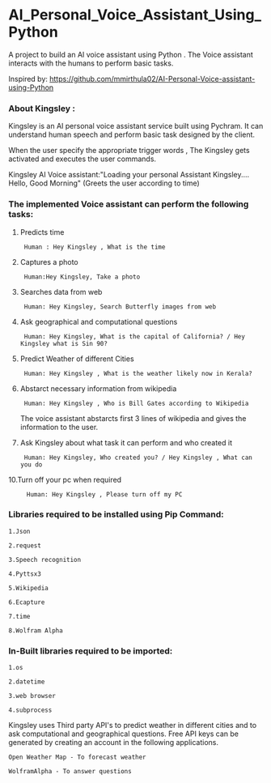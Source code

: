 # AI_Personal_Voice_Assistant_Using_Python

A project to build an AI voice assistant using Python . The Voice assistant interacts with the humans to perform basic tasks.

Inspired by: https://github.com/mmirthula02/AI-Personal-Voice-assistant-using-Python


### About Kingsley :

Kingsley is an AI personal voice assistant service built using Pychram. It can understand human speech and perform basic task designed by the client.

When the user specify the appropriate trigger words , The Kingsley gets activated and executes the user commands.


Kingsley AI Voice assistant:"Loading your personal Assistant Kingsley....
                          Hello, Good Morning" (Greets the user according to time)



### The implemented Voice assistant can perform the following tasks:

1. Predicts time 
	
	
		Human : Hey Kingsley , What is the time
		
		
3. Captures a photo
	
  		
		Human:Hey Kingsley, Take a photo
		
		
5. Searches data from web
	
   		
		Human: Hey Kingsley, Search Butterfly images from web
		
		
6. Ask geographical and computational questions
	
  	 	
		Human: Hey Kingsley, What is the capital of California? / Hey Kingsley what is Sin 90?
		
		
7. Predict Weather of different Cities
   		
	
		Human: Hey Kingsley , What is the weather likely now in Kerala?
		
	
8. Abstarct necessary information from wikipedia
	
   		
		Human: Hey Kingsley , Who is Bill Gates according to Wikipedia
		
		
   The voice assistant abstarcts first 3 lines of wikipedia and gives the information to the user.
	
	
9. Ask Kingsley about what task it can perform and who created it
	
   		
	  	Human: Hey Kingsley, Who created you? / Hey Kingsley , What can you do
		
		
10.Turn off your pc when required
   		

   		 Human: Hey Kingsley , Please turn off my PC



### Libraries required to be installed using Pip Command:
	
	1.Json
	
	2.request
	
	3.Speech recognition
	
 	4.Pyttsx3
	
	5.Wikipedia
	
	6.Ecapture
	
	7.time
	
	8.Wolfram Alpha


### In-Built libraries required to be imported:

	1.os
	
	2.datetime
	
	3.web browser
	
	4.subprocess



Kingsley uses Third party API's to predict weather in different cities and to ask computational and geographical questions. 
Free API keys can be generated by creating an account in the following applications.  
	
	Open Weather Map - To forecast weather
	
	WolframAlpha - To answer questions
	





